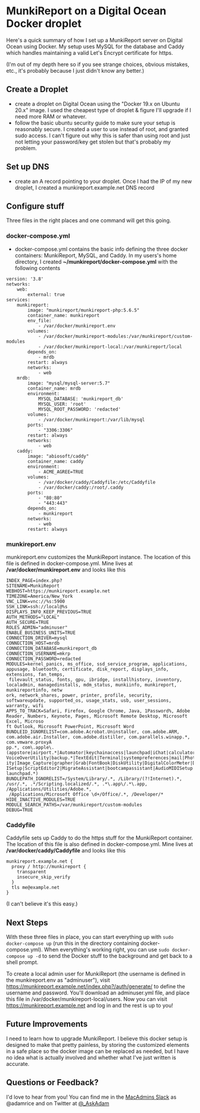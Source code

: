 # MunkiReport on a Digital Ocean Docker droplet

Here's a quick summary of how I set up a MunkiReport server on Digital Ocean using Docker. My setup uses MySQL for the database and Caddy which handles maintaining a valid Let's Encrypt certificate for https.

(I'm out of my depth here so if you see strange choices, obvious mistakes, etc., it's probably because I just didn't know any better.)

## Create a Droplet 
- create a droplet on Digital Ocean using the "Docker 19.x on Ubuntu 20.x" image. I used the cheapest type of droplet & figure I'll upgrade if I need more RAM or whatever.
- follow the basic ubuntu security guide to make sure your setup is reasonably secure. I created a user to use instead of root, and granted sudo access. I can't figure out why this is safer than using root and just not letting your password/key get stolen but that's probably my problem.

## Set up DNS
- create an A record pointing to your droplet. Once I had the IP of my new droplet, I created a munkireport.example.net DNS record

## Configure stuff
Three files in the right places and one command will get this going.

### docker-compose.yml
- docker-compose.yml contains the basic info defining the three docker containers: MunkiReport, MySQL, and Caddy.
In my users's home directory, I created **~/munkireport/docker-compose.yml** with the following contents

```
version: '3.8'
networks:
    web:
        external: true
services:
    munkireport:
        image: "munkireport/munkireport-php:5.6.5"
        container_name: munkireport
        env_file:
            - /var/docker/munkireport.env
        volumes:
            - /var/docker/munkireport-modules:/var/munkireport/custom-modules
            - /var/docker/munkireport-local:/var/munkireport/local
        depends_on:
            - mrdb
        restart: always
        networks:
            - web
    mrdb:
        image: "mysql/mysql-server:5.7"
        container_name: mrdb
        environment:
            MYSQL_DATABASE: 'munkireport_db'
            MYSQL_USER: 'root'
            MYSQL_ROOT_PASSWORD: 'redacted'
        volumes:
            - /var/docker/munkireport:/var/lib/mysql
        ports:
            - "3306:3306"
        restart: always
        networks:
            - web
    caddy:
        image: "abiosoft/caddy"
        container_name: caddy
        environment:
            - ACME_AGREE=TRUE
        volumes:
            - /var/docker/caddy/Caddyfile:/etc/Caddyfile
            - /var/docker/caddy:/root/.caddy
        ports:
            - "80:80"
            - "443:443"
        depends_on:
            - munkireport
        networks:
            - web
        restart: always
```

### munkireport.env 
munkireport.env customizes the MunkiReport instance.
The location of this file is defined in docker-compose.yml. Mine lives at **/var/docker/munkireport.env** and looks like this

```
INDEX_PAGE=index.php?
SITENAME=MunkiReport
WEBHOST=https://munkireport.example.net
TIMEZONE=America/New_York
VNC_LINK=vnc://%s:5900
SSH_LINK=ssh://local@%s
DISPLAYS_INFO_KEEP_PREVIOUS=TRUE
AUTH_METHODS="LOCAL"
AUTH_SECURE=TRUE
ROLES_ADMIN="adminuser"
ENABLE_BUSINESS_UNITS=TRUE
CONNECTION_DRIVER=mysql
CONNECTION_HOST=mrdb
CONNECTION_DATABASE=munkireport_db
CONNECTION_USERNAME=mkrp
CONNECTION_PASSWORD=redacted
MODULES=kernel_panics, ms_office, ssd_service_program, applications, appusage, bluetooth, certificate, disk_report, displays_info, extensions, fan_temps,
 filevault_status, fonts, gpu, ibridge, installhistory, inventory, localadmin, managedinstalls, mdm_status, munkiinfo, munkireport, munkireportinfo, netw
ork, network_shares, power, printer, profile, security, softwareupdate, supported_os, usage_stats, usb, user_sessions, warranty, wifi
APPS_TO_TRACK=Safari, Firefox, Google Chrome, Java, 1Password%, Adobe Reader, Numbers, Keynote, Pages, Microsoft Remote Desktop, Microsoft Excel, Microso
ft Outlook, Microsoft PowerPoint, Microsoft Word
BUNDLEID_IGNORELIST=com.adobe.Acrobat.Uninstaller, com.adobe.ARM, com.adobe.air.Installer, com.adobe.distiller, com.parallels.winapp.*, com.vmware.proxyA
pp.*, com\.apple\.(appstore|airport.*|Automator|keychainaccess|launchpad|iChat|calculator|iCal|Chess|ColorSyncUtility|AddressBook|ActivityMonitor|iTunes|
VoiceOverUtility|backup.*|TextEdit|Terminal|systempreferences|mail|PhotoBooth|gamecenter|Preview|Safari|Stickies|RAIDUtility|QuickTimePlayerX|NetworkUtil
ity|Image_Capture|grapher|Grab|FontBook|DiskUtility|DigitalColorMeter|Dictionary|dashboardlauncher|DVDPlayer|Console|BluetoothFileExchange|audio.AudioMID
ISetup|ScriptEditor2|MigrateAssistant|bootcampassistant|AudioMIDISetup|Photos|iBooksX|exposelauncher|Maps|FaceTime|reminders|Notes|siri.*|SystemProfiler|
launchpad.*)
BUNDLEPATH_IGNORELIST=/System/Library/.*, /Library/(?!Internet).*, /usr/.*, .*/Scripting.localized/.*, .*\.app\/.*\.app, /Applications/Utilities/Adobe.*,
 /Applications/Microsoft Office \d+/Office/.*, /Developer/*
HIDE_INACTIVE_MODULES=TRUE
MODULE_SEARCH_PATHS=/var/munkireport/custom-modules
DEBUG=TRUE

```

### Caddyfile
Caddyfile sets up Caddy to do the https stuff for the MunkiReport container.
The location of this file is also defined in docker-compose.yml. Mine lives at **/var/docker/caddy/Caddyfile** and looks like this

```
munkireport.example.net {
  proxy / http://munkireport {
    transparent
    insecure_skip_verify
  }
  tls me@example.net
}

```
(I can't believe it's this easy.)

## Next Steps

With these three files in place, you can start everything up with `sudo docker-compose up` (run this in the directory containing docker-compose.yml). When everything's working right, you can use `sudo docker-compose up -d` to send the Docker stuff to the background and get back to a shell prompt.

To create a local admin user for MunkiReport (the username is defined in the munkireport.env as "adminuser"), visit 
https://munkireport.example.net/index.php?/auth/generate/ to define the username and password. You'll download an adminuser.yml file, and place this file in /var/docker/munkireport-local/users.
Now you can visit https://munkireport.example.net and log in and the rest is up to you!

## Future Improvements

I need to learn how to upgrade MunkiReport. I believe this docker setup is designed to make that pretty painless, by storing the customized elements in a safe place so the docker image can be replaced as needed, but I have no idea what is actually involved and whether what I've just written is accurate.

## Questions or Feedback?

I'd love to hear from you! You can find me in the [MacAdmins Slack](https://www.macadmins.org) as @adamrice and on Twitter at [@_AskAdam](https://twitter.com/_AskAdam)
